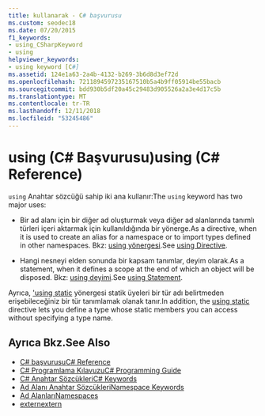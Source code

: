 ```yaml
---
title: kullanarak - C# başvurusu
ms.custom: seodec18
ms.date: 07/20/2015
f1_keywords:
- using_CSharpKeyword
- using
helpviewer_keywords:
- using keyword [C#]
ms.assetid: 124e1a63-2a4b-4132-b269-3b6d8d3ef72d
ms.openlocfilehash: 7211894597235167510b5a4b9ff05914be55bacb
ms.sourcegitcommit: bdd930b5df20a45c29483d905526a2a3e4d17c5b
ms.translationtype: MT
ms.contentlocale: tr-TR
ms.lasthandoff: 12/11/2018
ms.locfileid: "53245486"
---
```

# <a name="using-c-reference"></a><span data-ttu-id="c2559-102">using (C# Başvurusu)</span><span class="sxs-lookup"><span data-stu-id="c2559-102">using (C# Reference)</span></span>
<span data-ttu-id="c2559-103">`using` Anahtar sözcüğü sahip iki ana kullanır:</span><span class="sxs-lookup"><span data-stu-id="c2559-103">The `using` keyword has two major uses:</span></span>  
  
-   <span data-ttu-id="c2559-104">Bir ad alanı için bir diğer ad oluşturmak veya diğer ad alanlarında tanımlı türleri içeri aktarmak için kullanıldığında bir yönerge.</span><span class="sxs-lookup"><span data-stu-id="c2559-104">As a directive, when it is used to create an alias for a namespace or to import types defined in other namespaces.</span></span> <span data-ttu-id="c2559-105">Bkz: [using yönergesi](../../../csharp/language-reference/keywords/using-directive.md).</span><span class="sxs-lookup"><span data-stu-id="c2559-105">See [using Directive](../../../csharp/language-reference/keywords/using-directive.md).</span></span>  
  
-   <span data-ttu-id="c2559-106">Hangi nesneyi elden sonunda bir kapsam tanımlar, deyim olarak.</span><span class="sxs-lookup"><span data-stu-id="c2559-106">As a statement, when it defines a scope at the end of which an object will be disposed.</span></span> <span data-ttu-id="c2559-107">Bkz: [using deyimi](../../../csharp/language-reference/keywords/using-statement.md).</span><span class="sxs-lookup"><span data-stu-id="c2559-107">See [using Statement](../../../csharp/language-reference/keywords/using-statement.md).</span></span>  
  
<span data-ttu-id="c2559-108">Ayrıca, ['using static](using-static.md) yönergesi statik üyeleri bir tür adı belirtmeden erişebileceğiniz bir tür tanımlamak olanak tanır.</span><span class="sxs-lookup"><span data-stu-id="c2559-108">In addition, the [using static](using-static.md) directive lets you define a type whose static members you can access without specifying a type name.</span></span>

## <a name="see-also"></a><span data-ttu-id="c2559-109">Ayrıca Bkz.</span><span class="sxs-lookup"><span data-stu-id="c2559-109">See Also</span></span>

- [<span data-ttu-id="c2559-110">C# başvurusu</span><span class="sxs-lookup"><span data-stu-id="c2559-110">C# Reference</span></span>](../../../csharp/language-reference/index.md)  
- [<span data-ttu-id="c2559-111">C# Programlama Kılavuzu</span><span class="sxs-lookup"><span data-stu-id="c2559-111">C# Programming Guide</span></span>](../../../csharp/programming-guide/index.md)  
- [<span data-ttu-id="c2559-112">C# Anahtar Sözcükleri</span><span class="sxs-lookup"><span data-stu-id="c2559-112">C# Keywords</span></span>](../../../csharp/language-reference/keywords/index.md)  
- [<span data-ttu-id="c2559-113">Ad Alanı Anahtar Sözcükleri</span><span class="sxs-lookup"><span data-stu-id="c2559-113">Namespace Keywords</span></span>](../../../csharp/language-reference/keywords/namespace-keywords.md)  
- [<span data-ttu-id="c2559-114">Ad Alanları</span><span class="sxs-lookup"><span data-stu-id="c2559-114">Namespaces</span></span>](../../../csharp/programming-guide/namespaces/index.md)  
- [<span data-ttu-id="c2559-115">extern</span><span class="sxs-lookup"><span data-stu-id="c2559-115">extern</span></span>](../../../csharp/language-reference/keywords/extern.md)
